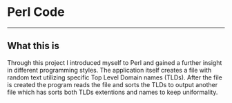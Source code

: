 # Perl Code

--- 

## What this is

Through this project I introduced myself to Perl and gained a further insight in different programming styles. The application itself creates a file with random text utilizing specific Top Level Domain names (TLDs). After the file is created the program reads the file and sorts the TLDs to output another file which has sorts both TLDs extentions and names to keep uniformality. 